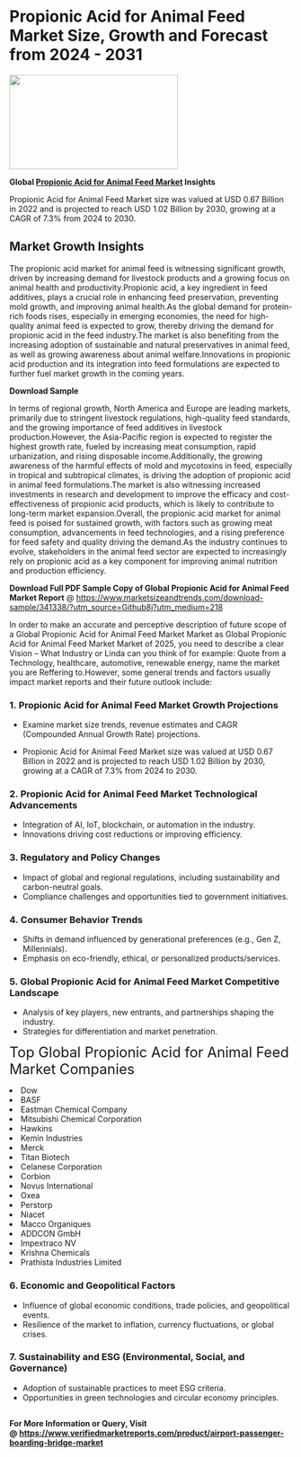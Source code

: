 <H1>Propionic Acid for Animal Feed Market Size, Growth and Forecast from 2024 - 2031</H1><img class="aligncenter size-medium wp-image-584254" src="https://thirdeyenews.in/wp-content/uploads/2024/09/Global-Market-Research-300x168.jpeg" alt="" width="300" height="168" /><p><strong>Global&nbsp;<a href="https://www.marketsizeandtrends.com/download-sample/341338/?utm_source=Github8j?utm_medium=218">Propionic Acid for Animal Feed Market</a> Insights</strong></p><p>Propionic Acid for Animal Feed Market size was valued at USD 0.67 Billion in 2022 and is projected to reach USD 1.02 Billion by 2030, growing at a CAGR of 7.3% from 2024 to 2030.</p><p><h2>Market Growth Insights</h2> <p>The propionic acid market for animal feed is witnessing significant growth, driven by increasing demand for livestock products and a growing focus on animal health and productivity.Propionic acid, a key ingredient in feed additives, plays a crucial role in enhancing feed preservation, preventing mold growth, and improving animal health.As the global demand for protein-rich foods rises, especially in emerging economies, the need for high-quality animal feed is expected to grow, thereby driving the demand for propionic acid in the feed industry.The market is also benefiting from the increasing adoption of sustainable and natural preservatives in animal feed, as well as growing awareness about animal welfare.Innovations in propionic acid production and its integration into feed formulations are expected to further fuel market growth in the coming years.</p> <p><strong>Download Sample</strong></p> <p>In terms of regional growth, North America and Europe are leading markets, primarily due to stringent livestock regulations, high-quality feed standards, and the growing importance of feed additives in livestock production.However, the Asia-Pacific region is expected to register the highest growth rate, fueled by increasing meat consumption, rapid urbanization, and rising disposable income.Additionally, the growing awareness of the harmful effects of mold and mycotoxins in feed, especially in tropical and subtropical climates, is driving the adoption of propionic acid in animal feed formulations.The market is also witnessing increased investments in research and development to improve the efficacy and cost-effectiveness of propionic acid products, which is likely to contribute to long-term market expansion.Overall, the propionic acid market for animal feed is poised for sustained growth, with factors such as growing meat consumption, advancements in feed technologies, and a rising preference for feed safety and quality driving the demand.As the industry continues to evolve, stakeholders in the animal feed sector are expected to increasingly rely on propionic acid as a key component for improving animal nutrition and production efficiency.</p> <p><span class=""><strong>Download Full PDF Sample Copy of Global Propionic Acid for Animal Feed Market Report</strong> @ <a href="https://www.marketsizeandtrends.com/download-sample/341338/?utm_source=Github8j?utm_medium=218" target="_blank">https://www.marketsizeandtrends.com/download-sample/341338/?utm_source=Github8j?utm_medium=218</a></span></p><p>In order to make an accurate and perceptive description of future scope of a Global&nbsp;Propionic Acid for Animal Feed Market Market as Global&nbsp;Propionic Acid for Animal Feed Market Market of 2025, you need to describe a clear Vision &ndash; What Industry or Linda can you think of for example: Quote from a Technology, healthcare, automotive, renewable energy, name the market you are Reffering to.However, some general trends and factors usually impact market reports and their future outlook include:</p><h3>1.&nbsp;<strong>Propionic Acid for Animal Feed Market Growth Projections</strong></h3><ul><li>Examine market size trends, revenue estimates and CAGR (Compounded Annual Growth Rate) projections.</li><li><p>Propionic Acid for Animal Feed Market size was valued at USD 0.67 Billion in 2022 and is projected to reach USD 1.02 Billion by 2030, growing at a CAGR of 7.3% from 2024 to 2030.</p></li></ul><h3>2.&nbsp;<strong>Propionic Acid for Animal Feed Market Technological Advancements</strong></h3><ul><li>Integration of AI, IoT, blockchain, or automation in the industry.</li><li>Innovations driving cost reductions or improving efficiency.</li></ul><h3>3.&nbsp;<strong>Regulatory and Policy Changes</strong></h3><ul><li>Impact of global and regional regulations, including sustainability and carbon-neutral goals.</li><li>Compliance challenges and opportunities tied to government initiatives.</li></ul><h3>4.&nbsp;<strong>Consumer Behavior Trends</strong></h3><ul><li>Shifts in demand influenced by generational preferences (e.g., Gen Z, Millennials).</li><li>Emphasis on eco-friendly, ethical, or personalized products/services.</li></ul><h3>5.&nbsp;<strong>Global Propionic Acid for Animal Feed Market Competitive Landscape</strong></h3><ul><li>Analysis of key players, new entrants, and partnerships shaping the industry.</li><li>Strategies for differentiation and market penetration.</li></ul><p data-pm-slice="1 1 []"><span style="color: inherit; font-family: inherit; font-size: 25px;">Top Global Propionic Acid for Animal Feed Market Companies</span></p><div class="" data-test-id=""><p><li>Dow</li><li> BASF</li><li> Eastman Chemical Company</li><li> Mitsubishi Chemical Corporation</li><li> Hawkins</li><li> Kemin Industries</li><li> Merck</li><li> Titan Biotech</li><li> Celanese Corporation</li><li> Corbion</li><li> Novus International</li><li> Oxea</li><li> Perstorp</li><li> Niacet</li><li> Macco Organiques</li><li> ADDCON GmbH</li><li> Impextraco NV</li><li> Krishna Chemicals</li><li> Prathista Industries Limited</li></p></div><h3>6.&nbsp;<strong>Economic and Geopolitical Factors</strong></h3><ul><li>Influence of global economic conditions, trade policies, and geopolitical events.</li><li>Resilience of the market to inflation, currency fluctuations, or global crises.</li></ul><h3>7.&nbsp;<strong>Sustainability and ESG (Environmental, Social, and Governance)</strong></h3><ul><li>Adoption of sustainable practices to meet ESG criteria.</li><li>Opportunities in green technologies and circular economy principles.</li></ul><h2><strong style="font-size: 14px;">For More Information or Query, Visit @&nbsp;</strong><a style="background-color: #ffffff; font-size: 14px;" href="https://www.marketsizeandtrends.com/report/propionic-acid-for-animal-feed-market/" target="_blank">https://www.verifiedmarketreports.com/product/airport-passenger-boarding-bridge-market</a></h2>